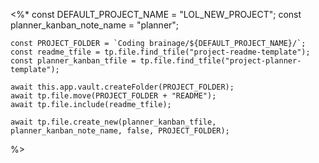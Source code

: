 <%*
	const DEFAULT_PROJECT_NAME = "LOL_NEW_PROJECT";
	const planner_kanban_note_name = "planner";
	
	const PROJECT_FOLDER = `Coding brainage/${DEFAULT_PROJECT_NAME}/`;
	const readme_tfile = tp.file.find_tfile("project-readme-template");
	const planner_kanban_tfile = tp.file.find_tfile("project-planner-template");
	
	await this.app.vault.createFolder(PROJECT_FOLDER);
	await tp.file.move(PROJECT_FOLDER + "README");
	await tp.file.include(readme_tfile);
	
	await tp.file.create_new(planner_kanban_tfile, planner_kanban_note_name, false, PROJECT_FOLDER);
%>